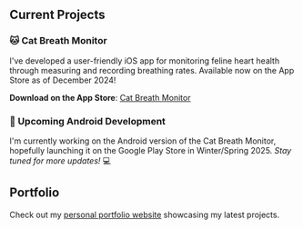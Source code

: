 ## Current Projects

### 🐱 Cat Breath Monitor 
I've developed a user-friendly iOS app for monitoring feline heart health through measuring and recording breathing rates. Available now on the App Store as of December 2024!

**Download on the App Store**: [Cat Breath Monitor](https://apps.apple.com/us/app/cat-breath-monitor/id6738285664)

### 🤖 Upcoming Android Development 
I'm currently working on the Android version of the Cat Breath Monitor, hopefully launching it on the Google Play Store in Winter/Spring 2025. *Stay tuned for more updates!* 💻

## Portfolio
Check out my [personal portfolio website](https://peschv.github.io) showcasing my latest projects.